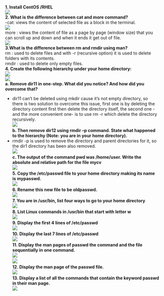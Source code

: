 **1. Install CentOS /RHEL**  
![](https://github.com/abdulrahman102/Sprints_tasks/blob/master/sprint_3/linux_5/imgs%20and%20gifs/Ubuntu_desktop.png)  
**2. What is the difference between cat and more command?**  
-cat: views the content of selected file as a block in the terminal.  
![](https://github.com/abdulrahman102/Sprints_tasks/blob/master/sprint_3/linux_5/imgs%20and%20gifs/cat.gif)  
more : views the content of file as a page by page (window size) that you can scroll up and down and when it ends it get out of file.  
![](https://github.com/abdulrahman102/Sprints_tasks/blob/master/sprint_3/linux_5/imgs%20and%20gifs/more.gif)  
**3.What is the difference between rm and rmdir using man?**  
rm : used to delete files and with -r (recursive option)  it is used to delete folders with its contents.  
rmdir : used to delete only empty files.  
**4. Create the following hierarchy under your home directory:**  
![](https://github.com/abdulrahman102/Sprints_tasks/blob/master/sprint_3/linux_5/imgs%20and%20gifs/HIRERACHY_question.png)  
![](https://github.com/abdulrahman102/Sprints_tasks/blob/master/sprint_3/linux_5/imgs%20and%20gifs/Directories_hirerachy.png)  
**a. Remove dir11 in one-step. What did you notice?  And how did you overcome that?**  
- dir11 can’t be deleted using mkdir cause it’s not empty directory, so there is two solution to overcome this issue, first one is by deleting the directory content first then delete the directory itself, the second one - and the more convenient one- is to use rm -r which delete the directory recursively.  
![](https://github.com/abdulrahman102/Sprints_tasks/blob/master/sprint_3/linux_5/imgs%20and%20gifs/remove_dir11.png)  
**b. Then remove dir12 using rmdir –p command. State what happened to the hierarchy (Note: you are in your home directory).**  
- rmdir -p is used to remove the directory and parent directories for it, so the dir1 directory has been also removed.  
![](https://github.com/abdulrahman102/Sprints_tasks/blob/master/sprint_3/linux_5/imgs%20and%20gifs/remove_dir12.png)  
**c. The output of the command pwd was /home/user. Write the absolute and relative path for the file mycv**  
![](https://github.com/abdulrahman102/Sprints_tasks/blob/master/sprint_3/linux_5/imgs%20and%20gifs/relative_absolute.png)  
**5. Copy the /etc/passwd file to your home directory making its name is mypasswd.**  
![](https://github.com/abdulrahman102/Sprints_tasks/blob/master/sprint_3/linux_5/imgs%20and%20gifs/copy_etc.png)  
**6. Rename this new file to be oldpasswd.**  
![](https://github.com/abdulrahman102/Sprints_tasks/blob/master/sprint_3/linux_5/imgs%20and%20gifs/rename_oldpasswd.png)  
**7. You are in /usr/bin, list four ways to go to your home directory**  
![](https://github.com/abdulrahman102/Sprints_tasks/blob/master/sprint_3/linux_5/imgs%20and%20gifs/4methods_of_cd.png)  
**8. List Linux commands in /usr/bin that start with letter w**  
![](https://github.com/abdulrahman102/Sprints_tasks/blob/master/sprint_3/linux_5/imgs%20and%20gifs/list_w.png)  
**9. Display the first 4 lines of /etc/passwd**  
![](https://github.com/abdulrahman102/Sprints_tasks/blob/master/sprint_3/linux_5/imgs%20and%20gifs/head.png)  
**10. Display the last 7 lines of /etc/passwd**  
![](https://github.com/abdulrahman102/Sprints_tasks/blob/master/sprint_3/linux_5/imgs%20and%20gifs/tail.png)  
**11. Display the man pages of passwd the command and the file sequentially in one command.**  
![](https://github.com/abdulrahman102/Sprints_tasks/blob/master/sprint_3/linux_5/imgs%20and%20gifs/sequentially%201.png)  
![](https://github.com/abdulrahman102/Sprints_tasks/blob/master/sprint_3/linux_5/imgs%20and%20gifs/sequentially%202.png)  
**12. Display the man page of the passwd file.**  
![](https://github.com/abdulrahman102/Sprints_tasks/blob/master/sprint_3/linux_5/imgs%20and%20gifs/man_page.png)  
**13. Display a list of all the commands that contain the keyword passwd in their man page.**  
![](https://github.com/abdulrahman102/Sprints_tasks/blob/master/sprint_3/linux_5/imgs%20and%20gifs/search_man.png)
